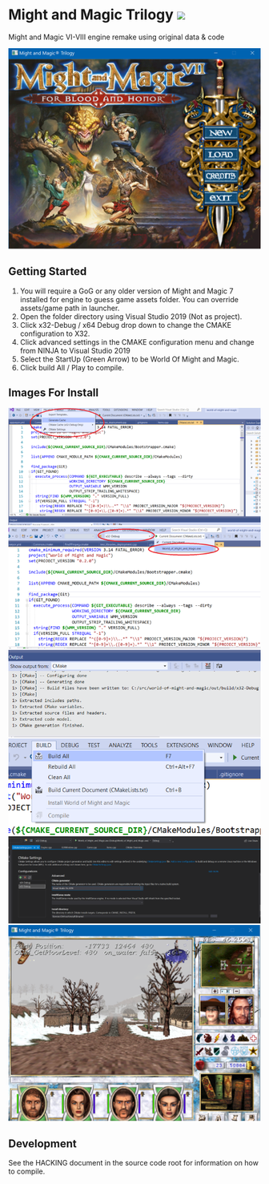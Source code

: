 
# Might and Magic Trilogy [![](https://img.shields.io/badge/chat-on%20discord-green.svg)](https://discord.gg/jRCyPtq)
Might and Magic VI-VIII engine remake using original data & code

![alt text](https://raw.githubusercontent.com/SourceCodeDeleted/world-of-might-and-magic/master/install_images/gamestart.PNG)







Getting Started
---------------
1. You will require a GoG or any older version of Might and Magic 7 installed for engine to guess game assets folder. You can override  assets/game path in launcher.
2. Open the folder directory using Visual Studio 2019 (Not as project).
3. Click x32-Debug / x64 Debug drop down to change the CMAKE configuration to X32.
4. Click advanced settings in the CMAKE configuration menu and change from NINJA to Visual Studio 2019
5. Select the StartUp (Green Arrow) to be World Of Might and Magic.
6. Click build All / Play to compile.



Images For Install
--------------

![alt text](https://raw.githubusercontent.com/SourceCodeDeleted/world-of-might-and-magic/master/install_images/install1.PNG)
![alt text](https://raw.githubusercontent.com/SourceCodeDeleted/world-of-might-and-magic/master/install_images/install2.png)
![alt text](https://raw.githubusercontent.com/SourceCodeDeleted/world-of-might-and-magic/master/install_images/install3.png)
![alt text](https://raw.githubusercontent.com/SourceCodeDeleted/world-of-might-and-magic/master/install_images/install4.png)
![alt text](https://raw.githubusercontent.com/SourceCodeDeleted/world-of-might-and-magic/master/install_images/final.PNG)
![alt text](https://raw.githubusercontent.com/SourceCodeDeleted/world-of-might-and-magic/master/install_images/gameplay.PNG)


Development
-----------
See the HACKING document in the source code root for information on how to compile.
